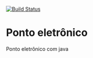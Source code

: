 [![Build Status](https://travis-ci.org/niltonfq/ponto-api.svg?branch=master)](https://travis-ci.org/niltonfq/ponto-api)
# Ponto eletrônico
Ponto eletrônico com java
